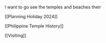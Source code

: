 
I want to go see the temples and beaches their

[[Planning Holiday 2024]]

[[Philippine Temple History]]

[[Visiting]]